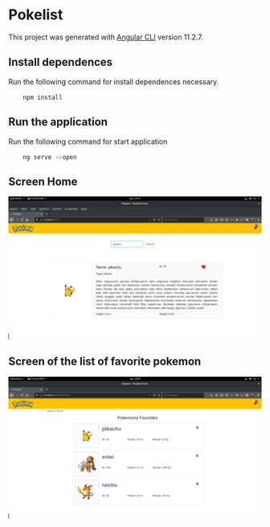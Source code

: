 # Pokelist

This project was generated with [Angular CLI](https://github.com/angular/angular-cli) version 11.2.7.

## Install dependences
Run the following command for install dependences necessary.

```shell
    npm install
```

## Run the application
Run the following command for start application 

```shell
    ng serve --open
```
## Screen Home

![plot](./screen_home.png)

## Screen of the list of favorite pokemon
![plot](./screen_favorite_pokemons.png)
